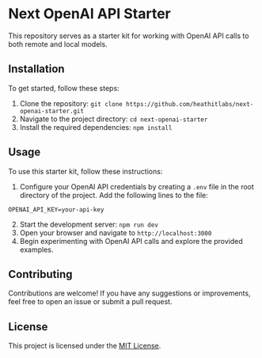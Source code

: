 # Next OpenAI API Starter

This repository serves as a starter kit for working with OpenAI API calls to both remote and local models.

## Installation

To get started, follow these steps:

1. Clone the repository: `git clone https://github.com/heathitlabs/next-openai-starter.git`
2. Navigate to the project directory: `cd next-openai-starter`
3. Install the required dependencies: `npm install`

## Usage

To use this starter kit, follow these instructions:

1. Configure your OpenAI API credentials by creating a `.env` file in the root directory of the project. Add the following lines to the file:

```
OPENAI_API_KEY=your-api-key
```

2. Start the development server: `npm run dev`
3. Open your browser and navigate to `http://localhost:3000`
4. Begin experimenting with OpenAI API calls and explore the provided examples.

## Contributing

Contributions are welcome! If you have any suggestions or improvements, feel free to open an issue or submit a pull request.

## License

This project is licensed under the [MIT License](LICENSE).
